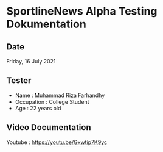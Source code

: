 # SportlineNews Alpha Testing Dokumentation

## Date
Friday, 16 July 2021

## Tester
- Name : Muhammad Riza Farhandhy
- Occupation : College Student
- Age : 22 years old

## Video Documentation
Youtube : https://youtu.be/Gxwtip7K9yc
